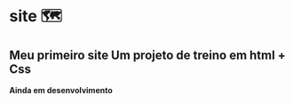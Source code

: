 # site 🗺️ 
Meu primeiro site
Um projeto de treino em html + Css 
----------------------------------
**Ainda em desenvolvimento**

